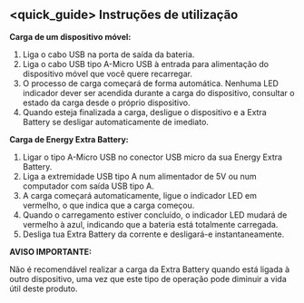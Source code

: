 ## <quick_guide> Instruções de utilização

**Carga de um dispositivo móvel:**

1. Liga o cabo USB na porta de saída da bateria.
1. Liga o cabo USB tipo A-Micro USB à entrada para alimentação do dispositivo móvel que você quere recarregar.  
1. O processo de carga começará de forma automática. Nenhuma LED indicador dever ser acendida durante a carga do dispositivo, consultar o estado da carga desde o próprio dispositivo.
1. Quando esteja finalizada a carga, desligue o dispositivo e a Extra Battery se desligar automaticamente de imediato.


**Carga de Energy Extra Battery:**
1. Ligar o tipo A-Micro USB no conector USB micro da sua Energy Extra Battery.
1. Liga a extremidade USB tipo A num alimentador de 5V ou num computador com saída USB tipo A.
1. A carga começará automaticamente, ligue o indicador LED em vermelho, o que indica que a carga começou.
1. Quando o carregamento estiver concluído, o indicador LED mudará de vermelho à azul, indicando que a bateria está totalmente carregada. 
1. Desliga tua Extra Battery da corrente e desligará-e instantaneamente.



**AVISO IMPORTANTE:**

Não é recomendável realizar a carga da Extra Battery quando está ligada à outro dispositivo, uma vez que este tipo de operação pode diminuir a vida útil deste produto.
